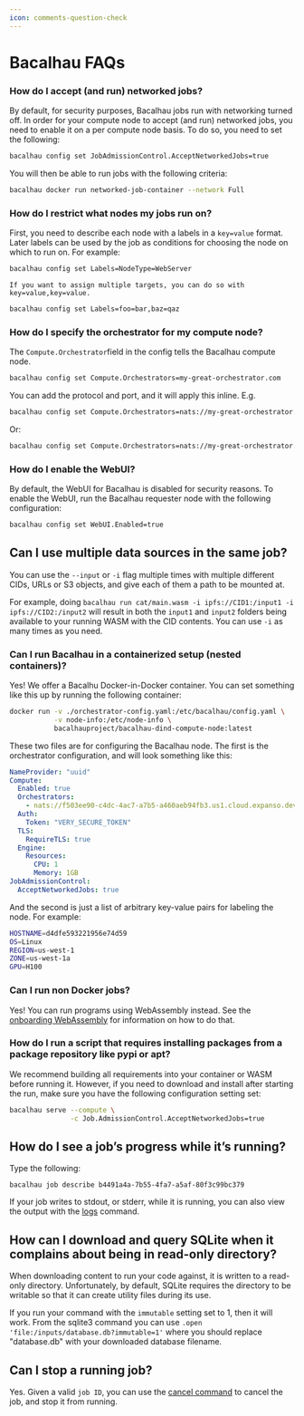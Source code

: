 ```yaml
---
icon: comments-question-check
---
```


# Bacalhau FAQs

### How do I accept (and run) networked jobs?

By default, for security purposes, Bacalhau jobs run with networking turned off. In order for your compute node to accept (and run) networked jobs, you need to enable it on a per compute node basis. To do so, you need to set the following:&#x20;

```bash
bacalhau config set JobAdmissionControl.AcceptNetworkedJobs=true
```

You will then be able to run jobs with the following criteria:

```bash
bacalhau docker run networked-job-container --network Full
```

### How do I restrict what nodes my jobs run on?

First, you need to describe each node with a labels in a `key=value` format. Later labels can be used by the job as conditions for choosing the node on which to run on. For example:

```bash
bacalhau config set Labels=NodeType=WebServer
```

`If you want to assign multiple targets, you can do so with key=value,key=value.`

```bash
bacalhau config set Labels=foo=bar,baz=qaz
```

### How do I specify the orchestrator for my compute node?&#x20;

The `Compute.Orchestrator`field in the config tells the Bacalhau compute node.

```bash
bacalhau config set Compute.Orchestrators=my-great-orchestrator.com
```

You can add the protocol and port, and it will apply this inline. E.g.

```bash
bacalhau config set Compute.Orchestrators=nats://my-great-orchestrator.com
```

Or:

```bash
bacalhau config set Compute.Orchestrators=nats://my-great-orchestrator.com:4222
```

### How do I enable the WebUI?

By default, the WebUI for Bacalhau is disabled for security reasons. To enable the WebUI, run the Bacalhau requester node with the following configuration:

```bash
bacalhau config set WebUI.Enabled=true
```

## Can I use multiple data sources in the same job?

You can use the `--input` or `-i` flag multiple times with multiple different CIDs, URLs or S3 objects, and give each of them a path to be mounted at.

For example, doing `bacalhau run cat/main.wasm -i ipfs://CID1:/input1 -i ipfs://CID2:/input2` will result in both the `input1` and `input2` folders being available to your running WASM with the CID contents. You can use `-i` as many times as you need.

### Can I run Bacalhau in a containerized setup (nested containers)?

Yes! We offer a Bacalhu Docker-in-Docker container. You can set something like this up by running the following container:

```bash
docker run -v ./orchestrator-config.yaml:/etc/bacalhau/config.yaml \
           -v node-info:/etc/node-info \
           bacalhauproject/bacalhau-dind-compute-node:latest
```

These two files are for configuring the Bacalhau node. The first is the orchestrator configuration, and will look something like this:

```yaml
NameProvider: "uuid"
Compute:
  Enabled: true
  Orchestrators:
    - nats://f503ee90-c4dc-4ac7-a7b5-a460aeb94fb3.us1.cloud.expanso.dev:4222
  Auth:
    Token: "VERY_SECURE_TOKEN"
  TLS:
    RequireTLS: true
  Engine:
    Resources:
      CPU: 1
      Memory: 1GB
JobAdmissionControl:
  AcceptNetworkedJobs: true
```

And the second is just a list of arbitrary key-value pairs for labeling the node. For example:

```bash
HOSTNAME=d4dfe593221956e74d59
OS=Linux
REGION=us-west-1
ZONE=us-west-1a
GPU=H100
```

### Can I run non Docker jobs?

Yes! You can run programs using WebAssembly instead. See the [onboarding WebAssembly](https://docs.bacalhau.org/getting-started/wasm-workload-onboarding) for information on how to do that.

### How do I run a script that requires installing packages from a package repository like pypi or apt?

We recommend building all requirements into your container or WASM before running it. However, if you need to download and install after starting the run, make sure you have the following configuration setting set:

```bash
bacalhau serve --compute \
               -c Job.AdmissionControl.AcceptNetworkedJobs=true
```

## How do I see a job’s progress while it’s running?

Type the following:

```basic
bacalhau job describe b4491a4a-7b55-4fa7-a5af-80f3c99bc379
```

If your job writes to stdout, or stderr, while it is running, you can also view the output with the [logs](broken-reference) command.

## How can I download and query SQLite when it complains about being in read-only directory?

When downloading content to run your code against, it is written to a read-only directory. Unfortunately, by default, SQLite requires the directory to be writable so that it can create utility files during its use.

If you run your command with the `immutable` setting set to 1, then it will work. From the sqlite3 command you can use `.open 'file:/inputs/database.db?immutable=1'` where you should replace "database.db" with your downloaded database filename.

## Can I stop a running job?

Yes. Given a valid `job ID`, you can use the [cancel command](broken-reference) to cancel the job, and stop it from running.
